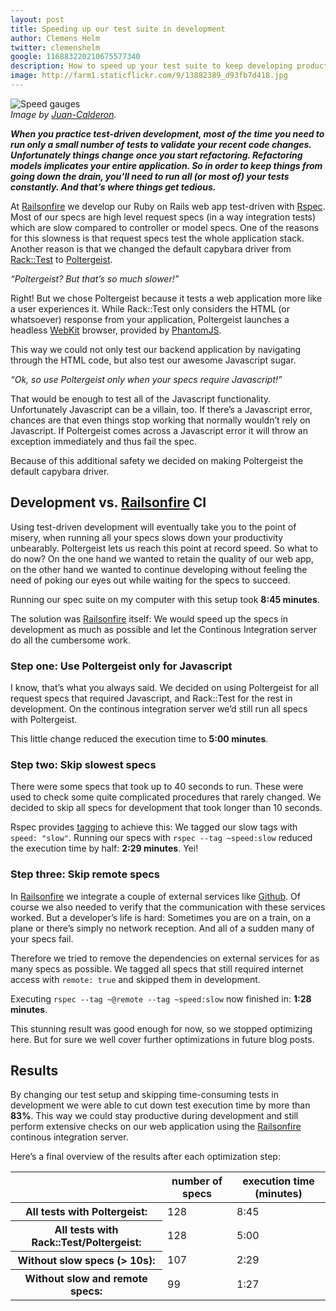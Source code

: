 ```yaml
---
layout: post
title: Speeding up our test suite in development
author: Clemens Helm
twitter: clemenshelm
google: 116883220210675577340
description: How to speed up your test suite to keep developing productively.
image: http://farm1.staticflickr.com/9/13882389_d93fb7d418.jpg
---
```

![Speed gauges](http://farm1.staticflickr.com/9/13882389_d93fb7d418.jpg)  
*Image by [Juan-Calderon](http://www.flickr.com/photos/iguana_azul/).*

***When you practice test-driven development, most of the time you need to run only a small number of tests to validate your recent code changes. Unfortunately things change once you start refactoring. Refactoring models implicates your entire application. So in order to keep things from going down the drain, you’ll need to run all (or most of) your tests constantly. And that’s where things get tedious.***

At [Railsonfire](https://www.railsonfire.com/?utm_source=blog&utm_medium=link&utm_campaign=blog) we develop our Ruby on Rails web app test-driven with [Rspec](https://www.relishapp.com/rspec/rspec-rails/v/2-12/docs). Most of our specs are high level request specs (in a way integration tests) which are slow compared to controller or model specs. One of the reasons for this slowness is that request specs test the whole application stack. Another reason is that we changed the default capybara driver from [Rack::Test](https://github.com/brynary/rack-test) to [Poltergeist](https://github.com/jonleighton/poltergeist).

*“Poltergeist? But that’s so much slower!”*

Right! But we chose Poltergeist because it tests a web application more like a user experiences it. While Rack::Test only considers the HTML (or whatsoever) response from your application, Poltergeist launches a headless [WebKit](http://www.webkit.org/) browser, provided by [PhantomJS](http://phantomjs.org/).

This way we could not only test our backend application by navigating through the HTML code, but also test our awesome Javascript sugar.

*“Ok, so use Poltergeist only when your specs require Javascript!”*

That would be enough to test all of the Javascript functionality. Unfortunately Javascript can be a villain, too. If there’s a Javascript error, chances are that even things stop working that normally wouldn’t rely on Javascript. If Poltergeist comes across a Javascript error it will throw an exception immediately and thus fail the spec.

Because of this additional safety we decided on making Poltergeist the default capybara driver.

## Development vs. [Railsonfire](https://www.railsonfire.com/?utm_source=blog&utm_medium=link&utm_campaign=blog) CI

Using test-driven development will eventually take you to the point of misery, when running all your specs slows down your productivity unbearably. Poltergeist lets us reach this point at record speed. So what to do now? On the one hand we wanted to retain the quality of our web app, on the other hand we wanted to continue developing without feeling the need of poking our eyes out while waiting for the specs to succeed.

Running our spec suite on my computer with this setup took **8:45 minutes**.

The solution was [Railsonfire](https://www.railsonfire.com/?utm_source=blog&utm_medium=link&utm_campaign=blog) itself: We would speed up the specs in development as much as possible and let the Continous Integration server do all the cumbersome work.

### Step one: Use Poltergeist only for Javascript

I know, that’s what you always said. We decided on using Poltergeist for all request specs that required Javascript, and Rack::Test for the rest in development. On the continous integration server we’d still run all specs with Poltergeist.

This little change reduced the execution time to **5:00 minutes**.

### Step two: Skip slowest specs

There were some specs that took up to 40 seconds to run. These were used to check some quite complicated procedures that rarely changed. We decided to skip all specs for development that took longer than 10 seconds.

Rspec provides [tagging](https://www.relishapp.com/rspec/rspec-core/v/2-4/docs/command-line/tag-option) to achieve this: We tagged our slow tags with `speed: "slow"`. Running our specs with `rspec --tag ~speed:slow` reduced the execution time by half: **2:29 minutes**. Yei!

### Step three: Skip remote specs

In [Railsonfire](https://www.railsonfire.com/?utm_source=blog&utm_medium=link&utm_campaign=blog) we integrate a couple of external services like [Github](https://github.com/). Of course we also needed to verify that the communication with these services worked. But a developer’s life is hard: Sometimes you are on a train, on a plane or there’s simply no network reception. And all of a sudden many of your specs fail.

Therefore we tried to remove the dependencies on external services for as many specs as possible. We tagged all specs that still required internet access with `remote: true` and skipped them in development.

Executing `rspec --tag ~@remote --tag ~speed:slow` now finished in: **1:28 minutes**.

This stunning result was good enough for now, so we stopped optimizing here. But for sure we well cover further optimizations in future blog posts.

## Results

By changing our test setup and skipping time-consuming tests in development we were able to cut down test execution time by more than **83%**. This way we could stay productive during development and still perform extensive checks on our web application using the [Railsonfire](https://www.railsonfire.com/?utm_source=blog&utm_medium=link&utm_campaign=blog) continous integration server.

Here’s a final overview of the results after each optimization step:

<table>
  <thead>
    <tr>
      <th>&nbsp;</th>
      <th>number of specs</th>
      <th>execution time (minutes)</th>
    </tr>
  </thead>
  <tbody>
    <tr>
      <th>All tests with Poltergeist:</th>
      <td>128</td>
      <td>8:45</td>
    </tr>
    <tr>
      <th>All tests with Rack::Test/Poltergeist:</th>
      <td>128</td>
      <td>5:00</td>
    </tr>
    <tr>
      <th>Without slow specs (> 10s):</th>
      <td>107</td>
      <td>2:29</td>
    </tr>
    <tr>
      <th>Without slow and remote specs:</th>
      <td>99</td>
      <td>1:27</td>
    </tr>
  </tbody>
</table>